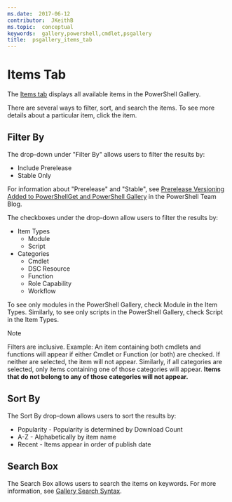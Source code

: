```yaml
---
ms.date:  2017-06-12
contributor:  JKeithB
ms.topic:  conceptual
keywords:  gallery,powershell,cmdlet,psgallery
title:  psgallery_items_tab
---
```


# Items Tab

The [Items tab](https://www.powershellgallery.com/items) displays all available items in the PowerShell Gallery.

There are several ways to filter, sort, and search the items.
To see more details about a particular item, click the item.

## Filter By

The drop-down under "Filter By" allows users to filter the results by:
* Include Prerelease
* Stable Only

For information about "Prerelease" and "Stable", see [Prerelease Versioning Added to PowerShellGet and PowerShell Gallery](https://blogs.msdn.microsoft.com/powershell/2017/12/05/prerelease-versioning-added-to-powershellget-and-powershell-gallery/) in the PowerShell Team Blog.

The checkboxes under the drop-down allow users to filter the results by:
* Item Types
  - Module
  - Script
* Categories
  - Cmdlet
  - DSC Resource
  - Function
  - Role Capability
  - Workflow

To see only modules in the PowerShell Gallery, check Module in the Item Types.
Similarly, to see only scripts in the PowerShell Gallery, check Script in the Item Types.

> [!NOTE]
> Filters are inclusive.
> Example: An item containing both cmdlets and functions will appear if either Cmdlet or Function (or both) are checked.
> If neither are selected, the item will not appear.
> Similarly, if all categories are selected, only items containing one of those categories will appear.
> **Items that do not belong to any of those categories will not appear.**

## Sort By

The Sort By drop-down allows users to sort the results by:
* Popularity - Popularity is determined by Download Count
* A-Z - Alphabetically by item name
* Recent - Items appear in order of publish date

## Search Box

The Search Box allows users to search the items on keywords.
For more information, see [Gallery Search Syntax](psgallery_search_syntax.md).
